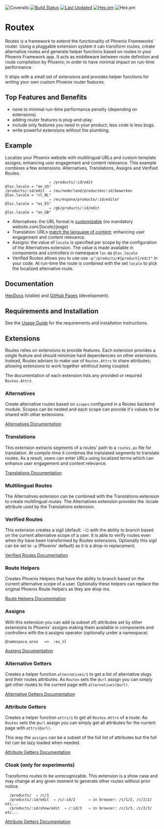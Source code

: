 ![Coveralls](https://img.shields.io/coveralls/github/BartOtten/routex)
[![Build Status](https://github.com/BartOtten/routex/actions/workflows/elixir.yml/badge.svg?event=push)](https://github.com/BartOtten/routex/actions/workflows/elixir.yml)
[![Last Updated](https://img.shields.io/github/last-commit/BartOtten/routex.svg)](https://github.com/BartOtten/routex/commits/main)
[![Hex.pm](https://img.shields.io/hexpm/v/routex)](https://hex.pm/packages/routex)
![Hex.pm](https://img.shields.io/hexpm/l/routex)


# Routex
Routex is a framework to extend the functionality of Phoenix Frameworks'
router. Using a pluggable extension system it can transform routes, create
alternative routes and generate helper functions based on routes in your Phoenix
Framework app. It acts as middleware between route definition and route
compilation by Phoenix; in order to have minimal impact on run-time performance.

It ships with a small set of extensions and provides helper functions for
writing your own custom Phoenix router features.

## Top Features and Benefits
- none to minimal run-time performance penalty (depending on extensions).
- adding router features is plug-and-play.
- include only features you need in your product; less code is less bugs.
- write powerful extensions without the plumbing.

## Example
Localize your Phoenix website with multilingual URLs and custom template
assigns; enhancing user engagement and content relevance. This example combines
a few extensions: Alternatives, Translations, Assigns and Verified Routes.

                        ⇒ /products/:id/edit                      @loc.locale = "en_US"
    /products/:id/edit  ⇒ /eu/nederland/producten/:id/bewerken    @loc.locale = "nl_NL"
                        ⇒ /eu/espana/producto/:id/editar          @loc.locale = "es_ES"
                        ⇒ /gb/products/:id/edit                   @loc.locale = "en_GB"

- Alternatives: the URL format is [customizable](#alternatives) (no mandatory
  _website.com/[locale]/page_)
- Translation: URLs [match the language of content](#multilingual-routes);
  enhancing user engagement and content relevance.
- Assigns: the value of `locale` is specified per scope by the configuration of
  the Alternatives extension.  The value is made available in components and
  controllers in namespace `loc` as `@loc.locale`
- Verified Routes allows you to use use `~p"/products/#{product}/edit"` in your
  code. At run-time the route is combined with the set `locale` to pick the
  localized alternative route.

## Documentation

[HexDocs](https://hexdocs.pm/routex) (stable) and [GitHub
Pages](https://bartotten.github.io/routex) (development).

## Requirements and Installation

See the [Usage Guide](USAGE.md) for the requirements and installation
instructions.

## Extensions

Routex relies on extensions to provide features. Each extension provides a
single feature and should minimize hard dependencies on other extensions.
Instead, Routex advises to make use of `Routex.Attrs` to share attributes;
allowing extensions to work together whithout being coupled.

The documentation of each extension lists any provided or required
`Routex.Attrs`.

### Alternatives

Create alternative routes based on `scopes` configured in a Routex backend
module. Scopes can be nested and each scope can provide it's values to be shared
with other extensions.

[Alternatives Documentation](`Routex.Extension.Alternatives`)

### Translations

This extension extracts segments of a routes' path to a `routes.po` file for
translation. At compile-time it combines the translated segments to translate
routes. As a result, users can enter URLs using localized terms which can
enhance user engagement and content relevance.

[Translations Documentation](`Routex.Extension.Translations`)

### Multilingual Routes

The Alternatives extension can be combined with the Translations extension to
create multilingual routes. The Alternatives extension provides the :locale
attribute used by the Translations extension.

### Verified Routes

This extension creates a sigil (default: `~l`) with the ability to branch based
on the current alternative scope of a user. It is able to verify routes even
when thy have been transformed by Routex extensions. Optionally this sigil can
be set to `~p` (Phoenix' default) as it is a drop-in replacement.

[Verified Routes Documentation](`Routex.Extension.VerifiedRoutes`)

### Route Helpers

Creates Phoenix Helpers that have the ability to branch based on the current
alternative scope of a user. Optionally these helpers can replace the original
Phoenix Route Helpers as they are drop-ins.

[Route Helpers Documentation](`Routex.Extension.RouteHelpers`)

### Assigns

With this extension you can add (a subset of) attributes set by other extensions
to Phoenix' assigns making them available in components and controllers with the
`@` assigns operator (optionally under a namespace)

    @namespace.area   =>  :eu_nl

[Assigns Documentation](`Routex.Extension.Assigns`)

### Alternative Getters

Creates a helper function `alternatives/1` to get a list of alternative slugs
and their routes attributes. As `Routex` sets the `@url` assign you can simply
get other routes to the current page with `alternatives(@url)`.

[Alternative Getters Documentation](`Routex.Extension.AlternativeGetters`)

### Attribute Getters

Creates a helper function `attrs/1` to get all `Routex.Attrs` of a route. As
`Routex` sets the `@url` assign you can simply get all attributes for the
current page with `attrs(@url)`.

This way the `assigns` can be a subset of the full list of attributes but the
full list can be lazy loaded when needed.

[Attribute Getters Documentation](`Routex.Extension.AttrGetters`)

### Cloak (only for experiments)

Transforms routes to be unrecognizable. This extension is a show case and may
change at any given moment to generate other routes without prior notice.

      /products/  ⇒ /c/1
      /products/:id/edit  ⇒ /c/:id/2      ⇒ in browser: /c/1/2, /c/2/2/ etc...
      /products/:id/show/edit  ⇒ /:id/3   ⇒ in browser: /c/1/3, /c/2/3/ etc...


[Attribute Getters Documentation](`Routex.Extension.Cloak`)
